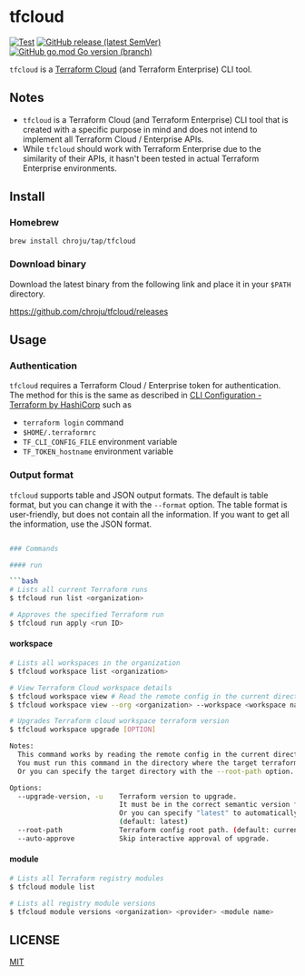tfcloud
=======

[![Test](https://github.com/chroju/tfcloud/workflows/Test/badge.svg)](https://github.com/chroju/tfcloud/actions/workflows/test.yaml)
[![GitHub release (latest SemVer)](https://img.shields.io/github/v/release/chroju/tfcloud?style=flat)](https://github.com/chroju/tfcloud/releases/latest)
[![GitHub go.mod Go version (branch)](https://img.shields.io/github/go-mod/go-version/chroju/tfcloud/main)](https://github.com/chroju/tfcloud/blob/main/go.mod)


`tfcloud` is a [Terraform Cloud](https://www.terraform.io/docs/cloud/index.html) (and Terraform Enterprise) CLI tool.

Notes
-----

* `tfcloud` is a Terraform Cloud (and Terraform Enterprise) CLI tool that is created with a specific purpose in mind and does not intend to implement all Terraform Cloud / Enterprise APIs.
* While `tfcloud` should work with Terraform Enterprise due to the similarity of their APIs, it hasn't been tested in actual Terraform Enterprise environments.

Install
-------

### Homebrew

```
brew install chroju/tap/tfcloud
```

### Download binary

Download the latest binary from the following link and place it in your `$PATH` directory.

https://github.com/chroju/tfcloud/releases


Usage
-----

### Authentication

`tfcloud` requires a Terraform Cloud / Enterprise token for authentication. The method for this is the same as described in [CLI Configuration - Terraform by HashiCorp](https://www.terraform.io/docs/commands/cli-config.html#credentials-1) such as

* `terraform login` command
* `$HOME/.terraformrc`
* `TF_CLI_CONFIG_FILE` environment variable
* `TF_TOKEN_hostname` environment variable

### Output format

`tfcloud` supports table and JSON output formats. The default is table format, but you can change it with the `--format` option. The table format is user-friendly, but does not contain all the information. If you want to get all the information, use the JSON format.

```bash

### Commands

#### run

```bash
# Lists all current Terraform runs
$ tfcloud run list <organization>

# Approves the specified Terraform run
$ tfcloud run apply <run ID>
```

#### workspace

```bash
# Lists all workspaces in the organization
$ tfcloud workspace list <organization>

# View Terraform Cloud workspace details
$ tfcloud workspace view # Read the remote config in the current directory
$ tfcloud workspace view --org <organization> --workspace <workspace name> # You can also specify the organization and workspace name

# Upgrades Terraform cloud workspace terraform version
$ tfcloud workspace upgrade [OPTION]

Notes:
  This command works by reading the remote config in the current directory.
  You must run this command in the directory where the target terraform file resides.
  Or you can specify the target directory with the --root-path option.

Options:
  --upgrade-version, -u    Terraform version to upgrade.
                           It must be in the correct semantic version format like 0.12.1, v0.12.2 .
                           Or you can specify "latest" to automatically upgrade to the latest version.
                           (default: latest)
  --root-path              Terraform config root path. (default: current directory)
  --auto-approve           Skip interactive approval of upgrade.
```

#### module

```bash
# Lists all Terraform registry modules
$ tfcloud module list

# Lists all registry module versions
$ tfcloud module versions <organization> <provider> <module name>
```

LICENSE
-------

[MIT](https://github.com/chroju/tfcloud/blob/main/LICENSE)
